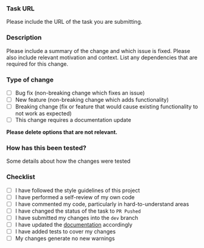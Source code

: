 ### Task URL

Please include the URL of the task you are submitting.

### Description

Please include a summary of the change and which issue is fixed. Please also include relevant motivation and context.
List any dependencies that are required for this change.

### Type of change

- [ ] Bug fix (non-breaking change which fixes an issue)
- [ ] New feature (non-breaking change which adds functionality)
- [ ] Breaking change (fix or feature that would cause existing functionality to not work as expected)
- [ ] This change requires a documentation update

**Please delete options that are not relevant.**

### How has this been tested?

Some details about how the changes were tested

### Checklist

- [ ] I have followed the style guidelines of this project
- [ ] I have performed a self-review of my own code
- [ ] I have commented my code, particularly in hard-to-understand areas
- [ ] I have changed the status of the task to `PR Pushed`
- [ ] I have submitted my changes into the `dev` branch <!-- Replace dev with master in case of hotfix-->
- [ ] I have updated the [documentation](https://github.com/woozard/robograding/blob/dev/resources/docs/frontend.md) accordingly
- [ ] I have added tests to cover my changes
- [ ] My changes generate no new warnings

